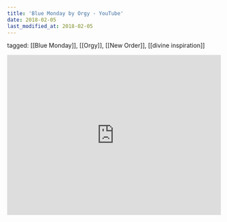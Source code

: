 ```yaml
---
title: 'Blue Monday by Orgy - YouTube'
date: 2018-02-05
last_modified_at: 2018-02-05
---
```

tagged: [[Blue Monday]], [[Orgy]], [[New Order]], [[divine inspiration]]
<iframe allow="accelerometer; autoplay; clipboard-write; encrypted-media; gyroscope; picture-in-picture" allowfullscreen="" frameborder="0" height="375" id="youtube_iframe" src="https://www.youtube.com/embed/3e_nJRzCpBE?feature=oembed&amp;enablejsapi=1&amp;origin=https://safe.txmblr.com&amp;wmode=opaque" width="500"></iframe>